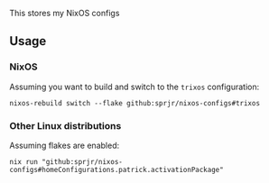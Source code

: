 This stores my NixOS configs

## Usage

### NixOS

Assuming you want to build and switch to the `trixos` configuration:

```
nixos-rebuild switch --flake github:sprjr/nixos-configs#trixos
```

### Other Linux distributions

Assuming flakes are enabled:

```
nix run "github:sprjr/nixos-configs#homeConfigurations.patrick.activationPackage"
```
